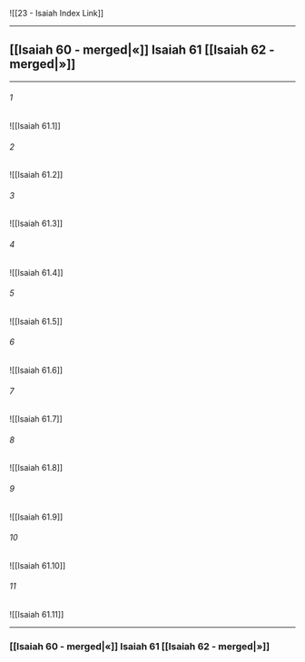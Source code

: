 ![[23 - Isaiah Index Link]]

---
##  [[Isaiah 60 - merged|«]] Isaiah 61 [[Isaiah 62 - merged|»]]

---

###### 1
![[Isaiah 61.1]] 

###### 2
![[Isaiah 61.2]] 

###### 3
![[Isaiah 61.3]] 

###### 4
![[Isaiah 61.4]]

###### 5 
![[Isaiah 61.5]] 

###### 6
![[Isaiah 61.6]] 

###### 7
![[Isaiah 61.7]] 

###### 8
![[Isaiah 61.8]] 

###### 9
![[Isaiah 61.9]] 

###### 10
![[Isaiah 61.10]] 

###### 11
![[Isaiah 61.11]] 


---
###  [[Isaiah 60 - merged|«]] Isaiah 61 [[Isaiah 62 - merged|»]]